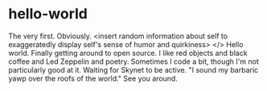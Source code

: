 # hello-world
The very first. Obviously.
<insert greeting and generic message>
  <insert random information about self to exaggeratedly display self's sense of humor and quirkiness>
  <insert irrelevant quote with no justification>
</>
Hello world.
Finally getting around to open source.
I like red objects and black coffee and Led Zeppelin and poetry. Sometimes I code a bit, though I'm not particularly good at it. Waiting for Skynet to be active.
"I sound my barbaric yawp over the roofs of the world."
See you around.
